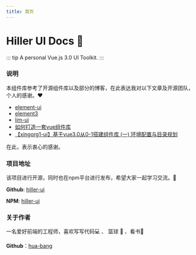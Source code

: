 ```yaml
---
title: 首页
---
```

# Hiller UI Docs :tada:

::: tip
A personal Vue.js 3.0 UI Toolkit.
:::

### 说明

本组件库参考了开源组件库以及部分的博客，在此表达我对以下文章及开源团队，个人的感谢。:heart:

- [element-ui](https://github.com/ElemeFE/element)
- [element3](https://github.com/hug-sun/element3)
- [lim-ui](https://github.com/hua-bang/lime-ui)
- [如何打造一套vue组件库](https://juejin.cn/post/6844903929633849357)
- [【xingorg1-ui】基于vue3.0从0-1搭建组件库 (一) 环境配置与目录规划](https://cloud.tencent.com/developer/article/1751505?from=article.detail.1751507)

在此，表示衷心的感谢。

### 项目地址

该项目进行开源，同时也在npm平台进行发布，希望大家一起学习交流。:book:

**Github**: [hiller-ui](https://github.com/hua-bang/hiller-ui)

**NPM**: [hiller-ui](https://www.npmjs.com/package/hiller-ui)

### 关于作者

一名爱好前端的工程师，喜欢写写代码:computer: 、​ 篮球 :basketball: 、看书:book: ​

**Github**：[hua-bang](https://github.com/hua-bang)